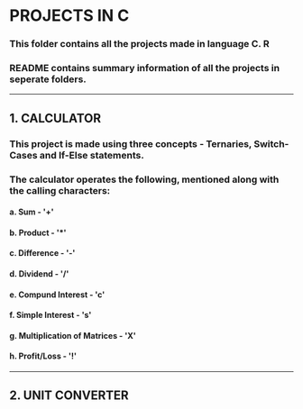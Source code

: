 # PROJECTS IN C
### This folder contains all the projects made in language C. R
### README contains summary information of all the projects in seperate folders.

_____________________________________ 

## 1. CALCULATOR

### This project is made using three concepts - Ternaries, Switch-Cases and If-Else statements.
### The calculator operates the following, mentioned along with the calling characters:

#### a. Sum - '+'
#### b. Product - '*'
#### c. Difference - '-'
#### d. Dividend - '/'
#### e. Compund Interest - 'c'
#### f. Simple Interest - 's'
#### g. Multiplication of Matrices - 'X'
#### h. Profit/Loss - '!'

_____________________________________ 

## 2. UNIT CONVERTER



